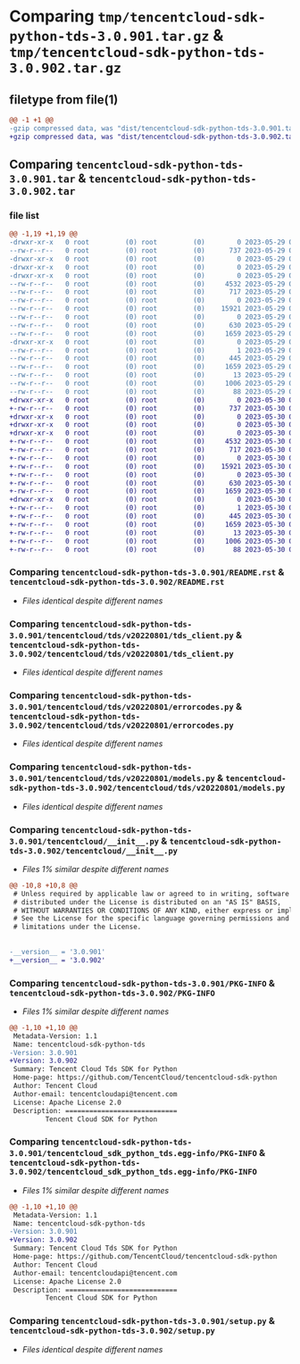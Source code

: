 # Comparing `tmp/tencentcloud-sdk-python-tds-3.0.901.tar.gz` & `tmp/tencentcloud-sdk-python-tds-3.0.902.tar.gz`

## filetype from file(1)

```diff
@@ -1 +1 @@
-gzip compressed data, was "dist/tencentcloud-sdk-python-tds-3.0.901.tar", last modified: Mon May 29 02:38:08 2023, max compression
+gzip compressed data, was "dist/tencentcloud-sdk-python-tds-3.0.902.tar", last modified: Tue May 30 00:33:54 2023, max compression
```

## Comparing `tencentcloud-sdk-python-tds-3.0.901.tar` & `tencentcloud-sdk-python-tds-3.0.902.tar`

### file list

```diff
@@ -1,19 +1,19 @@
-drwxr-xr-x   0 root         (0) root         (0)        0 2023-05-29 02:38:08.000000 tencentcloud-sdk-python-tds-3.0.901/
--rw-r--r--   0 root         (0) root         (0)      737 2023-05-29 02:38:08.000000 tencentcloud-sdk-python-tds-3.0.901/README.rst
-drwxr-xr-x   0 root         (0) root         (0)        0 2023-05-29 02:38:08.000000 tencentcloud-sdk-python-tds-3.0.901/tencentcloud/
-drwxr-xr-x   0 root         (0) root         (0)        0 2023-05-29 02:38:08.000000 tencentcloud-sdk-python-tds-3.0.901/tencentcloud/tds/
-drwxr-xr-x   0 root         (0) root         (0)        0 2023-05-29 02:38:08.000000 tencentcloud-sdk-python-tds-3.0.901/tencentcloud/tds/v20220801/
--rw-r--r--   0 root         (0) root         (0)     4532 2023-05-29 02:38:08.000000 tencentcloud-sdk-python-tds-3.0.901/tencentcloud/tds/v20220801/tds_client.py
--rw-r--r--   0 root         (0) root         (0)      717 2023-05-29 02:38:08.000000 tencentcloud-sdk-python-tds-3.0.901/tencentcloud/tds/v20220801/errorcodes.py
--rw-r--r--   0 root         (0) root         (0)        0 2023-05-29 02:38:08.000000 tencentcloud-sdk-python-tds-3.0.901/tencentcloud/tds/v20220801/__init__.py
--rw-r--r--   0 root         (0) root         (0)    15921 2023-05-29 02:38:08.000000 tencentcloud-sdk-python-tds-3.0.901/tencentcloud/tds/v20220801/models.py
--rw-r--r--   0 root         (0) root         (0)        0 2023-05-29 02:38:08.000000 tencentcloud-sdk-python-tds-3.0.901/tencentcloud/tds/__init__.py
--rw-r--r--   0 root         (0) root         (0)      630 2023-05-29 02:38:08.000000 tencentcloud-sdk-python-tds-3.0.901/tencentcloud/__init__.py
--rw-r--r--   0 root         (0) root         (0)     1659 2023-05-29 02:38:08.000000 tencentcloud-sdk-python-tds-3.0.901/PKG-INFO
-drwxr-xr-x   0 root         (0) root         (0)        0 2023-05-29 02:38:08.000000 tencentcloud-sdk-python-tds-3.0.901/tencentcloud_sdk_python_tds.egg-info/
--rw-r--r--   0 root         (0) root         (0)        1 2023-05-29 02:38:08.000000 tencentcloud-sdk-python-tds-3.0.901/tencentcloud_sdk_python_tds.egg-info/dependency_links.txt
--rw-r--r--   0 root         (0) root         (0)      445 2023-05-29 02:38:08.000000 tencentcloud-sdk-python-tds-3.0.901/tencentcloud_sdk_python_tds.egg-info/SOURCES.txt
--rw-r--r--   0 root         (0) root         (0)     1659 2023-05-29 02:38:08.000000 tencentcloud-sdk-python-tds-3.0.901/tencentcloud_sdk_python_tds.egg-info/PKG-INFO
--rw-r--r--   0 root         (0) root         (0)       13 2023-05-29 02:38:08.000000 tencentcloud-sdk-python-tds-3.0.901/tencentcloud_sdk_python_tds.egg-info/top_level.txt
--rw-r--r--   0 root         (0) root         (0)     1006 2023-05-29 02:38:08.000000 tencentcloud-sdk-python-tds-3.0.901/setup.py
--rw-r--r--   0 root         (0) root         (0)       88 2023-05-29 02:38:08.000000 tencentcloud-sdk-python-tds-3.0.901/setup.cfg
+drwxr-xr-x   0 root         (0) root         (0)        0 2023-05-30 00:33:54.000000 tencentcloud-sdk-python-tds-3.0.902/
+-rw-r--r--   0 root         (0) root         (0)      737 2023-05-30 00:33:54.000000 tencentcloud-sdk-python-tds-3.0.902/README.rst
+drwxr-xr-x   0 root         (0) root         (0)        0 2023-05-30 00:33:54.000000 tencentcloud-sdk-python-tds-3.0.902/tencentcloud/
+drwxr-xr-x   0 root         (0) root         (0)        0 2023-05-30 00:33:54.000000 tencentcloud-sdk-python-tds-3.0.902/tencentcloud/tds/
+drwxr-xr-x   0 root         (0) root         (0)        0 2023-05-30 00:33:54.000000 tencentcloud-sdk-python-tds-3.0.902/tencentcloud/tds/v20220801/
+-rw-r--r--   0 root         (0) root         (0)     4532 2023-05-30 00:33:54.000000 tencentcloud-sdk-python-tds-3.0.902/tencentcloud/tds/v20220801/tds_client.py
+-rw-r--r--   0 root         (0) root         (0)      717 2023-05-30 00:33:54.000000 tencentcloud-sdk-python-tds-3.0.902/tencentcloud/tds/v20220801/errorcodes.py
+-rw-r--r--   0 root         (0) root         (0)        0 2023-05-30 00:33:54.000000 tencentcloud-sdk-python-tds-3.0.902/tencentcloud/tds/v20220801/__init__.py
+-rw-r--r--   0 root         (0) root         (0)    15921 2023-05-30 00:33:54.000000 tencentcloud-sdk-python-tds-3.0.902/tencentcloud/tds/v20220801/models.py
+-rw-r--r--   0 root         (0) root         (0)        0 2023-05-30 00:33:54.000000 tencentcloud-sdk-python-tds-3.0.902/tencentcloud/tds/__init__.py
+-rw-r--r--   0 root         (0) root         (0)      630 2023-05-30 00:33:54.000000 tencentcloud-sdk-python-tds-3.0.902/tencentcloud/__init__.py
+-rw-r--r--   0 root         (0) root         (0)     1659 2023-05-30 00:33:54.000000 tencentcloud-sdk-python-tds-3.0.902/PKG-INFO
+drwxr-xr-x   0 root         (0) root         (0)        0 2023-05-30 00:33:54.000000 tencentcloud-sdk-python-tds-3.0.902/tencentcloud_sdk_python_tds.egg-info/
+-rw-r--r--   0 root         (0) root         (0)        1 2023-05-30 00:33:54.000000 tencentcloud-sdk-python-tds-3.0.902/tencentcloud_sdk_python_tds.egg-info/dependency_links.txt
+-rw-r--r--   0 root         (0) root         (0)      445 2023-05-30 00:33:54.000000 tencentcloud-sdk-python-tds-3.0.902/tencentcloud_sdk_python_tds.egg-info/SOURCES.txt
+-rw-r--r--   0 root         (0) root         (0)     1659 2023-05-30 00:33:54.000000 tencentcloud-sdk-python-tds-3.0.902/tencentcloud_sdk_python_tds.egg-info/PKG-INFO
+-rw-r--r--   0 root         (0) root         (0)       13 2023-05-30 00:33:54.000000 tencentcloud-sdk-python-tds-3.0.902/tencentcloud_sdk_python_tds.egg-info/top_level.txt
+-rw-r--r--   0 root         (0) root         (0)     1006 2023-05-30 00:33:54.000000 tencentcloud-sdk-python-tds-3.0.902/setup.py
+-rw-r--r--   0 root         (0) root         (0)       88 2023-05-30 00:33:54.000000 tencentcloud-sdk-python-tds-3.0.902/setup.cfg
```

### Comparing `tencentcloud-sdk-python-tds-3.0.901/README.rst` & `tencentcloud-sdk-python-tds-3.0.902/README.rst`

 * *Files identical despite different names*

### Comparing `tencentcloud-sdk-python-tds-3.0.901/tencentcloud/tds/v20220801/tds_client.py` & `tencentcloud-sdk-python-tds-3.0.902/tencentcloud/tds/v20220801/tds_client.py`

 * *Files identical despite different names*

### Comparing `tencentcloud-sdk-python-tds-3.0.901/tencentcloud/tds/v20220801/errorcodes.py` & `tencentcloud-sdk-python-tds-3.0.902/tencentcloud/tds/v20220801/errorcodes.py`

 * *Files identical despite different names*

### Comparing `tencentcloud-sdk-python-tds-3.0.901/tencentcloud/tds/v20220801/models.py` & `tencentcloud-sdk-python-tds-3.0.902/tencentcloud/tds/v20220801/models.py`

 * *Files identical despite different names*

### Comparing `tencentcloud-sdk-python-tds-3.0.901/tencentcloud/__init__.py` & `tencentcloud-sdk-python-tds-3.0.902/tencentcloud/__init__.py`

 * *Files 1% similar despite different names*

```diff
@@ -10,8 +10,8 @@
 # Unless required by applicable law or agreed to in writing, software
 # distributed under the License is distributed on an "AS IS" BASIS,
 # WITHOUT WARRANTIES OR CONDITIONS OF ANY KIND, either express or implied.
 # See the License for the specific language governing permissions and
 # limitations under the License.
 
 
-__version__ = '3.0.901'
+__version__ = '3.0.902'
```

### Comparing `tencentcloud-sdk-python-tds-3.0.901/PKG-INFO` & `tencentcloud-sdk-python-tds-3.0.902/PKG-INFO`

 * *Files 1% similar despite different names*

```diff
@@ -1,10 +1,10 @@
 Metadata-Version: 1.1
 Name: tencentcloud-sdk-python-tds
-Version: 3.0.901
+Version: 3.0.902
 Summary: Tencent Cloud Tds SDK for Python
 Home-page: https://github.com/TencentCloud/tencentcloud-sdk-python
 Author: Tencent Cloud
 Author-email: tencentcloudapi@tencent.com
 License: Apache License 2.0
 Description: ============================
         Tencent Cloud SDK for Python
```

### Comparing `tencentcloud-sdk-python-tds-3.0.901/tencentcloud_sdk_python_tds.egg-info/PKG-INFO` & `tencentcloud-sdk-python-tds-3.0.902/tencentcloud_sdk_python_tds.egg-info/PKG-INFO`

 * *Files 1% similar despite different names*

```diff
@@ -1,10 +1,10 @@
 Metadata-Version: 1.1
 Name: tencentcloud-sdk-python-tds
-Version: 3.0.901
+Version: 3.0.902
 Summary: Tencent Cloud Tds SDK for Python
 Home-page: https://github.com/TencentCloud/tencentcloud-sdk-python
 Author: Tencent Cloud
 Author-email: tencentcloudapi@tencent.com
 License: Apache License 2.0
 Description: ============================
         Tencent Cloud SDK for Python
```

### Comparing `tencentcloud-sdk-python-tds-3.0.901/setup.py` & `tencentcloud-sdk-python-tds-3.0.902/setup.py`

 * *Files identical despite different names*

